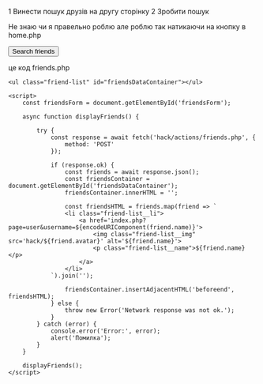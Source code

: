 1 Винести пошук друзів на другу сторінку
2 Зробити пошук

Не знаю чи я правельно роблю але роблю так натикаючи на кнопку в home.php

<form id="friendsForm" action="hack/actions/friends.php" method="post">
            <button class="friends" type="submit">Search friends</button>
        </form>

це код friends.php

<?php

require_once __DIR__ . '/helpers.php';

$loggedInUsername = getLoggedInUsername();

handleGetRequest($loggedInUsername);

$baseUrl = '/signup-signin';
redirect($baseUrl . '/index.php?page=friends-list');

і js в friend-list.php

<?php
require_once __DIR__ . '/actions/helpers.php';
?>

<!DOCTYPE html>
<html lang="en">

<?php include_once __DIR__ . '/../components/head.php'; ?>

<body>

    <ul class="friend-list" id="friendsDataContainer"></ul>

    <script>
        const friendsForm = document.getElementById('friendsForm');

        async function displayFriends() {

            try {
                const response = await fetch('hack/actions/friends.php', {
                    method: 'POST'
                });

                if (response.ok) {
                    const friends = await response.json();
                    const friendsContainer = document.getElementById('friendsDataContainer');
                    friendsContainer.innerHTML = '';

                    const friendsHTML = friends.map(friend => `
                    <li class="friend-list__li">
                        <a href='index.php?page=user&username=${encodeURIComponent(friend.name)}'>
                            <img class="friend-list__img" src='hack/${friend.avatar}' alt='${friend.name}'>
                            <p class="friend-list__name">${friend.name}</p>
                        </a>
                    </li>
                `).join('');

                    friendsContainer.insertAdjacentHTML('beforeend', friendsHTML);
                } else {
                    throw new Error('Network response was not ok.');
                }
            } catch (error) {
                console.error('Error:', error);
                alert('Помилка');
            }
        }

        displayFriends();
    </script>

</body>

</html>
